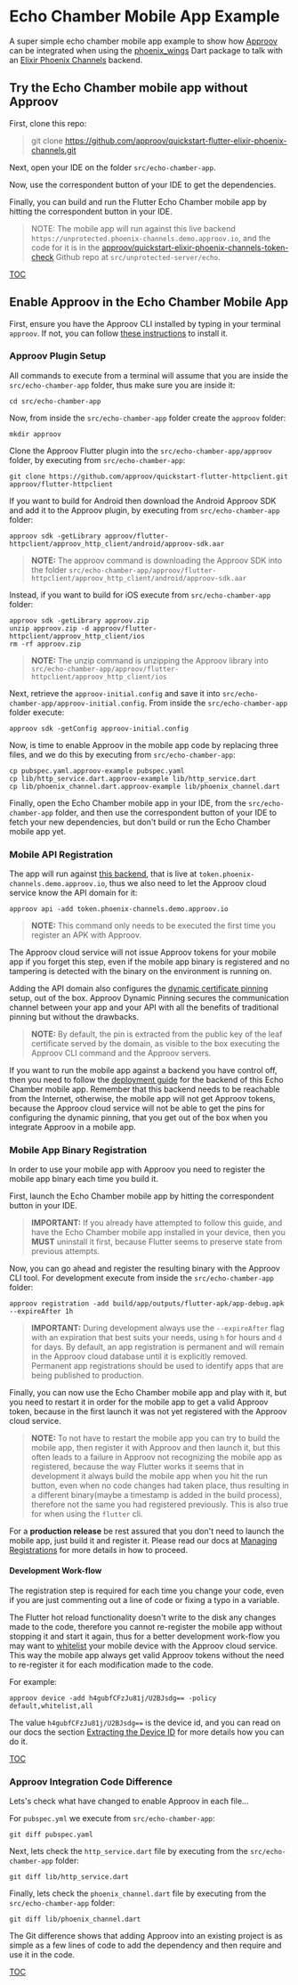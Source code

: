 # Echo Chamber Mobile App Example

A super simple echo chamber mobile app example to show how [Approov](https://approov.io/product) can be integrated when using the [phoenix_wings](https://pub.dev/packages/phoenix_wings) Dart package to talk with an [Elixir Phoenix Channels](https://hexdocs.pm/phoenix/channels.html) backend.


## Try the Echo Chamber mobile app without Approov

First, clone this repo:

> git clone https://github.com/approov/quickstart-flutter-elixir-phoenix-channels.git

Next, open your IDE on the folder `src/echo-chamber-app`.

Now, use the correspondent button of your IDE to get the dependencies.

Finally, you can build and run the Flutter Echo Chamber mobile app by hitting the correspondent button in your IDE.

> NOTE: The mobile app will run against this live backend `https://unprotected.phoenix-channels.demo.approov.io`, and the code for it is in the [approov/quickstart-elixir-phoenix-channels-token-check](https://github.com/approov/quickstart-elixir-phoenix-channels-token-check/tree/master/src/unprotected-server/echo) Github repo at `src/unprotected-server/echo`.

[TOC](/README.md#toc)


## Enable Approov in the Echo Chamber Mobile App

First, ensure you have the Approov CLI installed by typing in your terminal `approov`. If not, you can follow [these instructions](https://approov.io/docs/latest/approov-installation/) to install it.

### Approov Plugin Setup

All commands to execute from a terminal will assume that you are inside the `src/echo-chamber-app` folder, thus make sure you are inside it:

```text
cd src/echo-chamber-app
```

Now, from inside the `src/echo-chamber-app` folder create the `approov` folder:

```text
mkdir approov
```

Clone the Approov Flutter plugin into the `src/echo-chamber-app/approov` folder, by executing from `src/echo-chamber-app`:

```text
git clone https://github.com/approov/quickstart-flutter-httpclient.git approov/flutter-httpclient
```

If you want to build for Android then download the Android Approov SDK and add it to the Approov plugin, by executing from `src/echo-chamber-app` folder:

```text
approov sdk -getLibrary approov/flutter-httpclient/approov_http_client/android/approov-sdk.aar
```
> **NOTE:** The approov command is downloading the Approov SDK into the folder `src/echo-chamber-app/approov/flutter-httpclient/approov_http_client/android/approov-sdk.aar`

Instead, if you want to build for iOS execute from `src/echo-chamber-app` folder:

```text
approov sdk -getLibrary approov.zip
unzip approov.zip -d approov/flutter-httpclient/approov_http_client/ios
rm -rf approov.zip
```
> **NOTE:** The unzip command is unzipping the Approov library into `src/echo-chamber-app/approov/flutter-httpclient/approov_http_client/ios`

Next, retrieve the `approov-initial.config` and save it into `src/echo-chamber-app/approov-initial.config`. From inside the `src/echo-chamber-app` folder execute:

```text
approov sdk -getConfig approov-initial.config
```

Now, is time to enable Approov in the mobile app code by replacing three files, and we do this by executing from `src/echo-chamber-app`:

```text
cp pubspec.yaml.approov-example pubspec.yaml
cp lib/http_service.dart.approov-example lib/http_service.dart
cp lib/phoenix_channel.dart.approov-example lib/phoenix_channel.dart
```

Finally, open the Echo Chamber mobile app in your IDE, from the `src/echo-chamber-app` folder, and then use the correspondent button of your IDE to fetch your new dependencies, but don't build or run the Echo Chamber mobile app yet.


### Mobile API Registration

The app will run against [this backend](https://github.com/approov/quickstart-elixir-phoenix-channels-token-check/tree/master/src/approov-protected-server/token-check/echo), that is live at `token.phoenix-channels.demo.approov.io`, thus we also need to let the Approov cloud service know the API domain for it:

```text
approov api -add token.phoenix-channels.demo.approov.io
```
> **NOTE:** This command only needs to be executed the first time you register an APK with Approov.

The Approov cloud service will not issue Approov tokens for your mobile app if you forget this step, even if the mobile app binary is registered and no tampering is detected with the binary on the environment is running on.

Adding the API domain also configures the [dynamic certificate pinning](https://approov.io/docs/latest/approov-usage-documentation/#approov-dynamic-pinning) setup, out of the box. Approov Dynamic Pinning secures the communication channel between your app and your API with all the benefits of traditional pinning but without the drawbacks.

> **NOTE:** By default, the pin is extracted from the public key of the leaf certificate served by the domain, as visible to the box executing the Approov CLI command and the Approov servers.

If you want to run the mobile app against a backend you have control off, then you need to follow the [deployment guide](https://github.com/approov/quickstart-elixir-phoenix-channels-token-check/blob/master/DEPLOYMENT.md) for the backend of this Echo Chamber mobile app. Remember that this backend needs to be reachable from the Internet, otherwise, the mobile app will not get Approov tokens, because the Approov cloud service will not be able to get the pins for configuring the dynamic pinning, that you get out of the box when you integrate Approov in a mobile app.

### Mobile App Binary Registration

In order to use your mobile app with Approov you need to register the mobile app binary each time you build it.

First, launch the Echo Chamber mobile app by hitting the correspondent button in your IDE.

> **IMPORTANT:** If you already have attempted to follow this guide, and have the Echo Chamber mobile app installed in your device, then you **MUST** uninstall it first, because Flutter seems to preserve state from previous attempts.

Now, you can go ahead and register the resulting binary with the Approov CLI tool. For development execute from inside the `src/echo-chamber-app` folder:

```
approov registration -add build/app/outputs/flutter-apk/app-debug.apk --expireAfter 1h
```
> **IMPORTANT:** During development always use the `--expireAfter` flag with an expiration that best suits your needs, using `h` for hours and `d` for days. By default, an app registration is permanent and will remain in the Approov cloud database until it is explicitly removed. Permanent app registrations should be used to identify apps that are being published to production.

Finally, you can now use the Echo Chamber mobile app and play with it, but you need to restart it in order for the mobile app to get a valid Approov token, because in the first launch it was not yet registered with the Approov cloud service.

> **NOTE:** To not have to restart the mobile app you can try to build the mobile app, then register it with Approov and then launch it, but this often leads to a failure in Approov not recognizing the mobile app as registered, because the way Flutter works it seems that in development it always build the mobile app when you hit the run button, even when no code changes had taken place, thus resulting in a different binary(maybe a timestamp is added in the build process), therefore not the same you had registered previously. This is also true for when using the `flutter` cli.

For a **production release** be rest assured that you don't need to launch the mobile app, just build it and register it. Please read our docs at [Managing Registrations](https://approov.io/docs/latest/approov-usage-documentation/#managing-registrations) for more details in how to proceed.


#### Development Work-flow

The registration step is required for each time you change your code, even if you are just commenting out a line of code or fixing a typo in a variable.

The Flutter hot reload functionality doesn't write to the disk any changes made to the code, therefore you cannot re-register the mobile app without stopping it and start it again, thus for a better development work-flow you may want to [whitelist](https://approov.io/docs/latest/approov-usage-documentation/#adding-a-device-security-policy) your mobile device with the Approov cloud service. This way the mobile app always get valid Approov tokens without the need to re-register it for each modification made to the code.

For example:

```text
approov device -add h4gubfCFzJu81j/U2BJsdg== -policy default,whitelist,all
```

The value `h4gubfCFzJu81j/U2BJsdg==` is the device id, and you can read on our docs the section [Extracting the Device ID](https://approov.io/docs/latest/approov-usage-documentation/#extracting-the-device-id) for more details how you can do it.

[TOC](/README.md#toc)


### Approov Integration Code Difference

Lets's check what have changed to enable Approov in each file...

For `pubspec.yml` we execute from `src/echo-chamber-app`:

```text
git diff pubspec.yaml
```

Next, lets check the `http_service.dart` file by executing from the `src/echo-chamber-app` folder:

```text
git diff lib/http_service.dart
```

Finally, lets check the `phoenix_channel.dart` file by executing from the `src/echo-chamber-app` folder:

```text
git diff lib/phoenix_channel.dart
```

The Git difference shows that adding Approov into an existing project is as simple as a few lines of code to add the dependency and then require and use it in the code.

[TOC](/README.md#toc)
